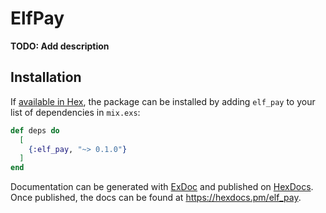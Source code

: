 # ElfPay

**TODO: Add description**

## Installation

If [available in Hex](https://hex.pm/docs/publish), the package can be installed
by adding `elf_pay` to your list of dependencies in `mix.exs`:

```elixir
def deps do
  [
    {:elf_pay, "~> 0.1.0"}
  ]
end
```

Documentation can be generated with [ExDoc](https://github.com/elixir-lang/ex_doc)
and published on [HexDocs](https://hexdocs.pm). Once published, the docs can
be found at <https://hexdocs.pm/elf_pay>.

